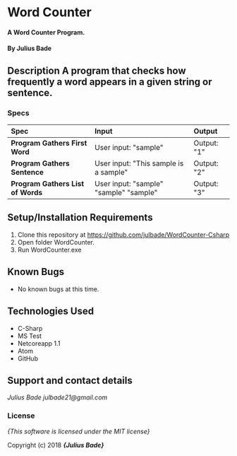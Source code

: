 # Word Counter

#### A Word Counter Program.

#### By **Julius Bade**

## Description A program that checks how frequently a word appears in a given string or sentence.


### Specs
| Spec | Input | Output |
| :-------------     | :------------- | :------------- |
| **Program Gathers First Word** | User input: "sample" | Output: "1" |
| **Program Gathers Sentence** | User input: "This sample is a sample" | Output: "2"|
| **Program Gathers List of Words** | User input: "sample" "sample" "sample" | Output: "3"|



## Setup/Installation Requirements

1. Clone this repository at https://github.com/julbade/WordCounter-Csharp
2. Open folder WordCounter.
3. Run WordCounter.exe

## Known Bugs
* No known bugs at this time.

## Technologies Used
* C-Sharp
* MS Test
* Netcoreapp 1.1
* Atom
* GitHub


## Support and contact details


_Julius Bade julbade21@gmail.com_

### License

*{This software is licensed under the MIT license}*

Copyright (c) 2018 **_{Julius Bade}_**

